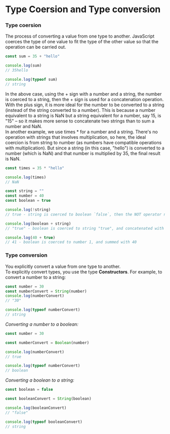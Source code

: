 # Type Coersion and Type conversion  
### Type coersion  
The process of converting a value from one type to another. JavaScript coerces the type of one value to fit the type of the other value so that the operation can be carried out.  
```js
const sum = 35 + "hello"

console.log(sum)
// 35hello

console.log(typeof sum)
// string
```
In the above case, using the + sign with a number and a string, the number is coerced to a string, then the + sign is used for a concatenation operation.  
With the plus sign, it is more ideal for the number to be converted to a string (instead of the string converted to a number). This is because a number equivalent to a string is NaN but a string equivalent for a number, say 15, is "15" – so it makes more sense to concatenate two strings than to sum a number and NaN.  
In another example, we use times * for a number and a string. There's no operation with strings that involves multiplication, so here, the ideal coercion is from string to number (as numbers have compatible operations with multiplication). But since a string (in this case, "hello") is converted to a number (which is NaN) and that number is multiplied by 35, the final result is NaN.  
```js
const times = 35 * "hello"

console.log(times)
// NaN
```
```js
const string = ""
const number = 40
const boolean = true

console.log(!string)
// true - string is coerced to boolean `false`, then the NOT operator negates it

console.log(boolean + string)
// "true" - boolean is coerced to string "true", and concatenated with the empty string

console.log(40 + true)
// 41 - boolean is coerced to number 1, and summed with 40
```
### Type conversion  
You explicitly convert a value from one type to another.  
To explicitly convert types, you use the type **Constructors**. For example, to convert a number to a string:  
```js
const number = 30
const numberConvert = String(number)
console.log(numberConvert)
// "30"

console.log(typeof numberConvert)
// string
```
*Converting a number to a boolean:*  
```js
const number = 30

const numberConvert = Boolean(number)

console.log(numberConvert)
// true

console.log(typeof numberConvert)
// boolean
```
*Converting a boolean to a string:*  
```js
const boolean = false

const booleanConvert = String(boolean)

console.log(booleanConvert)
// "false"

console.log(typeof booleanConvert)
// string
```      




